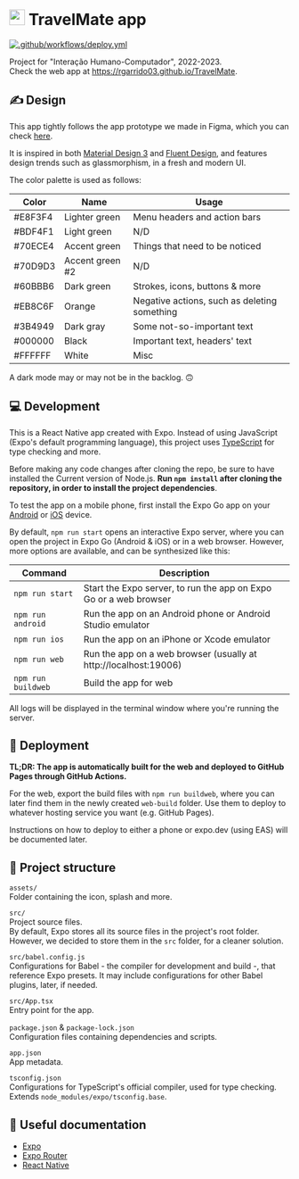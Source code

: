 # <img src="https://user-images.githubusercontent.com/57329376/231313179-8d375176-1077-4c1b-9bd6-cf323e9d9475.png" width="28"> TravelMate app
[![.github/workflows/deploy.yml](https://github.com/RGarrido03/TravelMate/actions/workflows/deploy.yml/badge.svg)](https://github.com/RGarrido03/TravelMate/actions/workflows/deploy.yml)

Project for "Interação Humano-Computador", 2022-2023.\
Check the web app at https://rgarrido03.github.io/TravelMate.


## ✍ Design
This app tightly follows the app prototype we made in Figma, which you can check [here](https://www.figma.com/proto/G9qqNCCqaahFK07umeDm0B/Low-level-prototype?node-id=64-2&starting-point-node-id=64%3A2).

It is inspired in both [Material Design 3](https://m3.material.io/) and [Fluent Design](https://www.microsoft.com/design/fluent/), and features design trends such as glassmorphism, in a fresh and modern UI.

The color palette is used as follows:

Color   | Name            | Usage
------- | --------------- | --------------------------------------------
#E8F3F4 | Lighter green   | Menu headers and action bars
#BDF4F1 | Light green     | N/D
#70ECE4 | Accent green    | Things that need to be noticed
#70D9D3 | Accent green #2 | N/D
#60BBB6 | Dark green      | Strokes, icons, buttons & more
#EB8C6F | Orange          | Negative actions, such as deleting something
#3B4949 | Dark gray       | Some not-so-important text
#000000 | Black           | Important text, headers' text
#FFFFFF | White           | Misc

A dark mode may or may not be in the backlog. 🙃

## 💻 Development
This is a React Native app created with Expo. Instead of using JavaScript (Expo's default programming language), this project uses [TypeScript](https://www.typescriptlang.org/) for type checking and more.

Before making any code changes after cloning the repo, be sure to have installed the Current version of Node.js. **Run `npm install` after cloning the repository, in order to install the project dependencies**.

To test the app on a mobile phone, first install the Expo Go app on your [Android](https://play.google.com/store/apps/details?id=host.exp.exponent) or [iOS](https://apps.apple.com/app/apple-store/id982107779) device.

By default, `npm run start` opens an interactive Expo server, where you can open the project in Expo Go (Android & iOS) or in a web browser. However, more options are available, and can be synthesized like this:

Command            | Description
------------------ | -----------------------------------------------------------------
`npm run start`    | Start the Expo server, to run the app on Expo Go or a web browser
`npm run android`  | Run the app on an Android phone or Android Studio emulator
`npm run ios`      | Run the app on an iPhone or Xcode emulator
`npm run web`      | Run the app on a web browser (usually at http://localhost:19006)
`npm run buildweb` | Build the app for web

All logs will be displayed in the terminal window where you're running the server.

## 🚀 Deployment
**TL;DR: The app is automatically built for the web and deployed to GitHub Pages through GitHub Actions.**

For the web, export the build files with `npm run buildweb`, where you can later find them in the newly created `web-build` folder. Use them to deploy to whatever hosting service you want (e.g. GitHub Pages).

Instructions on how to deploy to either a phone or expo.dev (using EAS) will be documented later.

## 📁 Project structure
`assets/`\
Folder containing the icon, splash and more.

`src/`\
Project source files.\
By default, Expo stores all its source files in the project's root folder. However, we decided to store them in the `src` folder, for a cleaner solution.

`src/babel.config.js`\
Configurations for Babel - the compiler for development and build -, that reference Expo presets. It may include configurations for other Babel plugins, later, if needed.

`src/App.tsx`\
Entry point for the app.

`package.json` & `package-lock.json`\
Configuration files containing dependencies and scripts.

`app.json`\
App metadata.

`tsconfig.json`\
Configurations for TypeScript's official compiler, used for type checking. Extends `node_modules/expo/tsconfig.base`.

## 📗 Useful documentation 
- [Expo](https://docs.expo.dev/)
- [Expo Router](https://expo.github.io/router/docs/)
- [React Native](https://reactnative.dev/docs/getting-started)